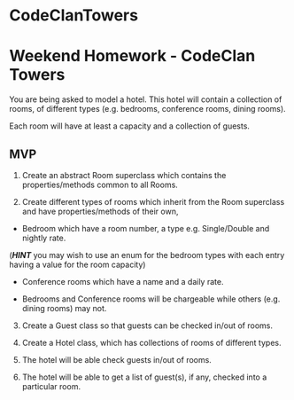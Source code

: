 # CodeClanTowers


# Weekend Homework - CodeClan Towers


You are being asked to model a hotel. This hotel will contain a collection of rooms, of different types (e.g. bedrooms, conference rooms, dining rooms).

Each room will have at least a capacity and a collection of guests.


## MVP

1. Create an abstract Room superclass which contains the properties/methods common to all Rooms.

2. Create different types of rooms which inherit from the Room superclass and have properties/methods of their own,

  - Bedroom which have a room number, a type e.g. Single/Double and nightly rate.

  (___HINT___ you may wish to use an enum for the bedroom types with each entry having a value for the room capacity)

  - Conference rooms which have a name and a daily rate.

  - Bedrooms and Conference rooms will be chargeable while others (e.g. dining rooms) may not.

3. Create a Guest class so that guests can be checked in/out of rooms.

4. Create a Hotel class, which has collections of rooms of different types.

5. The hotel will be able check guests in/out of rooms.

6. The hotel will be able to get a list of guest(s), if any, checked into a particular room.
